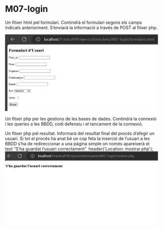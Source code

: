 # M07-login
Un fitxer html pel formulari. Contindrà el formulari segons els camps indicats anteriorment. S’enviarà la informació a través de POST al fitxer php.

![Imagen formulario](https://github.com/Karenl9/M07-login/blob/karenbaque_P3/1.png)

Un fitxer php per les gestions de les bases de dades. Contindrà la connexió i les queries a les BBDD, codi defensiu i el tancament de la connexió.

Un fitxer php pel resultat. Informarà del resultat final del procés d’afegir un usuari. Si tot el procés ha anat bé un cop feta la inserció de l’usuari a les BBDD s’ha de redireccionar a una pàgina simple on només apareixerà el text “S’ha guardat l’usuari correctament”.
header('Location: mostrar.php');
![Despues de rellenar el formulario](https://github.com/Karenl9/M07-login/blob/karenbaque_P3/2.png)



